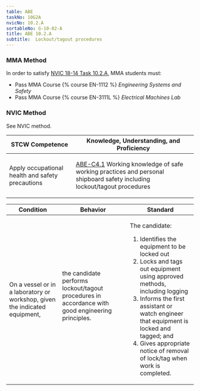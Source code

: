 ```yaml
---
table: ABE
taskNo: 10G2A
nvicNo: 10.2.A 
sortableNo: G-10-02-A
title: ABE 10.2.A 
subtitle:  Lockout/tagout procedures
---
```



### MMA Method

In order to satisfy  [NVIC 18-14  Task  10.2.A]({{site.baseurl}}/assets/images/nvic-18-14.pdf), MMA students must:

* Pass MMA Course {% course EN-1112 %}  *Engineering Systems and Safety*
* Pass MMA Course {% course EN-3111L %}  *Electrical Machines Lab*


### NVIC Method

<a onclick="togglevisibility('nvic_methods')" >See NVIC method.</a>

<div id='nvic_methods' class='hide'>

<table>
<thead>
<tr>
<th class='forty'> STCW Competence </th>
<th class='sixty'> Knowledge, Understanding, and Proficiency </th>
</tr>
</thead>




<tbody>
<tr><td markdown='1'>

Apply occupational health and safety precautions

</td><td markdown='1'>

[ABE-C4.1]({{site.baseurl}}/tables/35.html#ABE-C4.1) Working knowledge of safe working practices and personal shipboard safety including lockout/tagout procedures

</td></tr>


</tbody>
</table>


<table>
<thead>
<tr><th class='twenty'>  Condition </th><th class='twenty'> Behavior </th><th  class='sixty'>Standard </th></tr>
</thead>
<tbody >



<tr><td markdown='1'>

On a vessel or in a laboratory or workshop, given the indicated equipment,

</td><td markdown='1'>

the candidate performs lockout/tagout procedures in accordance with good engineering principles.

<br>

<div class="tooltip">
<span class="tooltiptext">
</span>
</div>


</td><td markdown='1'>

The candidate: 

1. Identifies the equipment to be locked out
2. Locks and tags out equipment using approved methods, including logging
3. Informs the first assistant or watch engineer that equipment is locked and tagged; and 
4. Gives appropriate notice of removal of lock/tag when work is completed. 

</td></tr>
</tbody>
</table>
</div>
